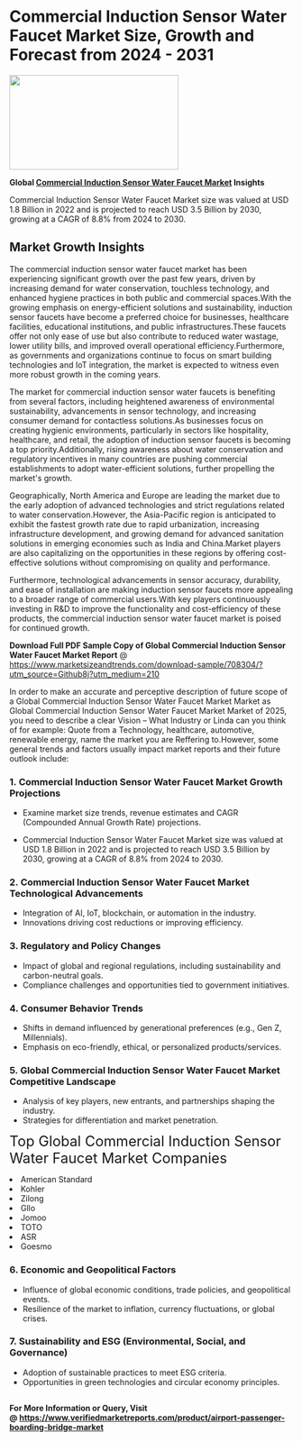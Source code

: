 <H1>Commercial Induction Sensor Water Faucet Market Size, Growth and Forecast from 2024 - 2031</H1><img class="aligncenter size-medium wp-image-584254" src="https://thirdeyenews.in/wp-content/uploads/2024/09/Global-Market-Research-300x168.jpeg" alt="" width="300" height="168" /><p><strong>Global&nbsp;<a href="https://www.marketsizeandtrends.com/download-sample/708304/?utm_source=Github8j?utm_medium=210">Commercial Induction Sensor Water Faucet Market</a> Insights</strong></p><p>Commercial Induction Sensor Water Faucet Market size was valued at USD 1.8 Billion in 2022 and is projected to reach USD 3.5 Billion by 2030, growing at a CAGR of 8.8% from 2024 to 2030.</p><p><h2>Market Growth Insights</h2> <p>The commercial induction sensor water faucet market has been experiencing significant growth over the past few years, driven by increasing demand for water conservation, touchless technology, and enhanced hygiene practices in both public and commercial spaces.With the growing emphasis on energy-efficient solutions and sustainability, induction sensor faucets have become a preferred choice for businesses, healthcare facilities, educational institutions, and public infrastructures.These faucets offer not only ease of use but also contribute to reduced water wastage, lower utility bills, and improved overall operational efficiency.Furthermore, as governments and organizations continue to focus on smart building technologies and IoT integration, the market is expected to witness even more robust growth in the coming years.</p> <p>The market for commercial induction sensor water faucets is benefiting from several factors, including heightened awareness of environmental sustainability, advancements in sensor technology, and increasing consumer demand for contactless solutions.As businesses focus on creating hygienic environments, particularly in sectors like hospitality, healthcare, and retail, the adoption of induction sensor faucets is becoming a top priority.Additionally, rising awareness about water conservation and regulatory incentives in many countries are pushing commercial establishments to adopt water-efficient solutions, further propelling the market's growth.</p> <p>Geographically, North America and Europe are leading the market due to the early adoption of advanced technologies and strict regulations related to water conservation.However, the Asia-Pacific region is anticipated to exhibit the fastest growth rate due to rapid urbanization, increasing infrastructure development, and growing demand for advanced sanitation solutions in emerging economies such as India and China.Market players are also capitalizing on the opportunities in these regions by offering cost-effective solutions without compromising on quality and performance.</p> <p>Furthermore, technological advancements in sensor accuracy, durability, and ease of installation are making induction sensor faucets more appealing to a broader range of commercial users.With key players continuously investing in R&D to improve the functionality and cost-efficiency of these products, the commercial induction sensor water faucet market is poised for continued growth.</p> <p><span class=""><strong>Download Full PDF Sample Copy of Global Commercial Induction Sensor Water Faucet Market Report</strong> @ <a href="https://www.marketsizeandtrends.com/download-sample/708304/?utm_source=Github8j?utm_medium=210" target="_blank">https://www.marketsizeandtrends.com/download-sample/708304/?utm_source=Github8j?utm_medium=210</a></span></p><p>In order to make an accurate and perceptive description of future scope of a Global&nbsp;Commercial Induction Sensor Water Faucet Market Market as Global&nbsp;Commercial Induction Sensor Water Faucet Market Market of 2025, you need to describe a clear Vision &ndash; What Industry or Linda can you think of for example: Quote from a Technology, healthcare, automotive, renewable energy, name the market you are Reffering to.However, some general trends and factors usually impact market reports and their future outlook include:</p><h3>1.&nbsp;<strong>Commercial Induction Sensor Water Faucet Market Growth Projections</strong></h3><ul><li>Examine market size trends, revenue estimates and CAGR (Compounded Annual Growth Rate) projections.</li><li><p>Commercial Induction Sensor Water Faucet Market size was valued at USD 1.8 Billion in 2022 and is projected to reach USD 3.5 Billion by 2030, growing at a CAGR of 8.8% from 2024 to 2030.</p></li></ul><h3>2.&nbsp;<strong>Commercial Induction Sensor Water Faucet Market Technological Advancements</strong></h3><ul><li>Integration of AI, IoT, blockchain, or automation in the industry.</li><li>Innovations driving cost reductions or improving efficiency.</li></ul><h3>3.&nbsp;<strong>Regulatory and Policy Changes</strong></h3><ul><li>Impact of global and regional regulations, including sustainability and carbon-neutral goals.</li><li>Compliance challenges and opportunities tied to government initiatives.</li></ul><h3>4.&nbsp;<strong>Consumer Behavior Trends</strong></h3><ul><li>Shifts in demand influenced by generational preferences (e.g., Gen Z, Millennials).</li><li>Emphasis on eco-friendly, ethical, or personalized products/services.</li></ul><h3>5.&nbsp;<strong>Global Commercial Induction Sensor Water Faucet Market Competitive Landscape</strong></h3><ul><li>Analysis of key players, new entrants, and partnerships shaping the industry.</li><li>Strategies for differentiation and market penetration.</li></ul><p data-pm-slice="1 1 []"><span style="color: inherit; font-family: inherit; font-size: 25px;">Top Global Commercial Induction Sensor Water Faucet Market Companies</span></p><div class="" data-test-id=""><p><li>American Standard</li><li> Kohler</li><li> Zilong</li><li> Gllo</li><li> Jomoo</li><li> TOTO</li><li> ASR</li><li> Goesmo</li></p></div><h3>6.&nbsp;<strong>Economic and Geopolitical Factors</strong></h3><ul><li>Influence of global economic conditions, trade policies, and geopolitical events.</li><li>Resilience of the market to inflation, currency fluctuations, or global crises.</li></ul><h3>7.&nbsp;<strong>Sustainability and ESG (Environmental, Social, and Governance)</strong></h3><ul><li>Adoption of sustainable practices to meet ESG criteria.</li><li>Opportunities in green technologies and circular economy principles.</li></ul><h2><strong style="font-size: 14px;">For More Information or Query, Visit @&nbsp;</strong><a style="background-color: #ffffff; font-size: 14px;" href="https://www.marketsizeandtrends.com/report/commercial-induction-sensor-water-faucet-market/" target="_blank">https://www.verifiedmarketreports.com/product/airport-passenger-boarding-bridge-market</a></h2>